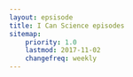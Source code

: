 ```yaml
---
layout: epsisode
title: I Can Science episodes
sitemap:
    priority: 1.0
    lastmod: 2017-11-02
    changefreq: weekly
---
```


